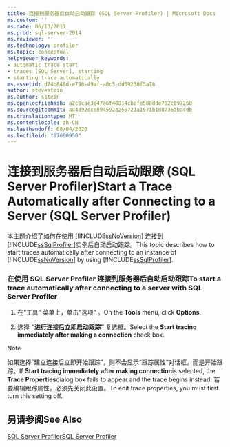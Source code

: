 ```yaml
---
title: 连接到服务器后自动启动跟踪 (SQL Server Profiler) | Microsoft Docs
ms.custom: ''
ms.date: 06/13/2017
ms.prod: sql-server-2014
ms.reviewer: ''
ms.technology: profiler
ms.topic: conceptual
helpviewer_keywords:
- automatic trace start
- traces [SQL Server], starting
- starting trace automatically
ms.assetid: d74b848d-e796-49af-a8c5-dd69230f3a78
author: stevestein
ms.author: sstein
ms.openlocfilehash: a2c8cae3e47a6f48014cbafe588dde782c097260
ms.sourcegitcommit: ad4d92dce894592a259721a1571b1d8736abacdb
ms.translationtype: MT
ms.contentlocale: zh-CN
ms.lasthandoff: 08/04/2020
ms.locfileid: "87690950"
---
```

# <a name="start-a-trace-automatically-after-connecting-to-a-server-sql-server-profiler"></a><span data-ttu-id="62ffc-102">连接到服务器后自动启动跟踪 (SQL Server Profiler)</span><span class="sxs-lookup"><span data-stu-id="62ffc-102">Start a Trace Automatically after Connecting to a Server (SQL Server Profiler)</span></span>
  <span data-ttu-id="62ffc-103">本主题介绍了如何在使用 [!INCLUDE[ssNoVersion](../../includes/ssnoversion-md.md)] 连接到 [!INCLUDE[ssSqlProfiler](../../includes/sssqlprofiler-md.md)]实例后自动启动跟踪。</span><span class="sxs-lookup"><span data-stu-id="62ffc-103">This topic describes how to start traces automatically after connecting to an instance of [!INCLUDE[ssNoVersion](../../includes/ssnoversion-md.md)] by using [!INCLUDE[ssSqlProfiler](../../includes/sssqlprofiler-md.md)].</span></span>  
  
### <a name="to-start-a-trace-automatically-after-connecting-to-a-server-with-sql-server-profiler"></a><span data-ttu-id="62ffc-104">在使用 SQL Server Profiler 连接到服务器后自动启动跟踪</span><span class="sxs-lookup"><span data-stu-id="62ffc-104">To start a trace automatically after connecting to a server with SQL Server Profiler</span></span>  
  
1.  <span data-ttu-id="62ffc-105">在“工具”  菜单上，单击“选项” 。</span><span class="sxs-lookup"><span data-stu-id="62ffc-105">On the **Tools** menu, click **Options**.</span></span>  
  
2.  <span data-ttu-id="62ffc-106">选择 **“进行连接后立即启动跟踪”** 复选框。</span><span class="sxs-lookup"><span data-stu-id="62ffc-106">Select the **Start tracing immediately after making a connection** check box.</span></span>  
  
> [!NOTE]  
>  <span data-ttu-id="62ffc-107">如果选择“建立连接后立即开始跟踪”，则不会显示“跟踪属性”对话框，而是开始跟踪。</span><span class="sxs-lookup"><span data-stu-id="62ffc-107">If **Start tracing immediately after making connection**is selected, the **Trace Properties**dialog box fails to appear and the trace begins instead.</span></span> <span data-ttu-id="62ffc-108">若要编辑跟踪属性，必须先关闭此设置。</span><span class="sxs-lookup"><span data-stu-id="62ffc-108">To edit trace properties, you must first turn this setting off.</span></span>  
  
## <a name="see-also"></a><span data-ttu-id="62ffc-109">另请参阅</span><span class="sxs-lookup"><span data-stu-id="62ffc-109">See Also</span></span>  
 [<span data-ttu-id="62ffc-110">SQL Server Profiler</span><span class="sxs-lookup"><span data-stu-id="62ffc-110">SQL Server Profiler</span></span>](sql-server-profiler.md)  
  
  
